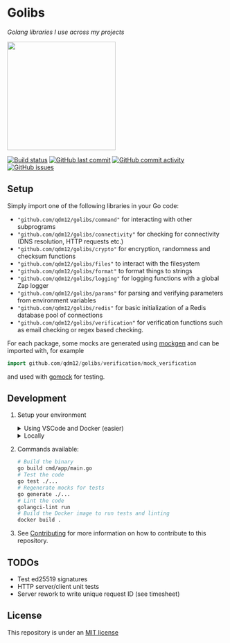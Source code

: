 # Golibs

*Golang libraries I use across my projects*

<img height="250" src="https://raw.githubusercontent.com/qdm12/golibs/master/title.svg">

[![Build status](https://github.com/qdm12/golibs/workflows/CI/badge.svg?branch=master)](https://github.com/qdm12/golibs/actions?query=workflow%3A"CI")
[![GitHub last commit](https://img.shields.io/github/last-commit/qdm12/golibs.svg)](https://github.com/qdm12/golibs/commits/master)
[![GitHub commit activity](https://img.shields.io/github/commit-activity/y/qdm12/golibs.svg)](https://github.com/qdm12/golibs/graphs/contributors)
[![GitHub issues](https://img.shields.io/github/issues/qdm12/golibs.svg)](https://github.com/qdm12/golibs/issues)

## Setup

Simply import one of the following libraries in your Go code:

- `"github.com/qdm12/golibs/command"` for interacting with other subprograms
- `"github.com/qdm12/golibs/connectivity"` for checking for connectivity (DNS resolution, HTTP requests etc.)
- `"github.com/qdm12/golibs/crypto"` for encryption, randomness and checksum functions
- `"github.com/qdm12/golibs/files"` to interact with the filesystem
- `"github.com/qdm12/golibs/format"` to format things to strings
- `"github.com/qdm12/golibs/logging"` for logging functions with a global Zap logger
- `"github.com/qdm12/golibs/params"` for parsing and verifying parameters from environment variables
- `"github.com/qdm12/golibs/redis"` for basic initialization of a Redis database pool of connections
- `"github.com/qdm12/golibs/verification"` for verification functions such as email checking or regex based checking.

For each package, some mocks are generated using [mockgen](https://github.com/golang/mock#running-mockgen) and can be imported with, for example

```go
import github.com/qdm12/golibs/verification/mock_verification
```

and used with [gomock](https://github.com/golang/mock#building-mocks) for testing.

## Development

1. Setup your environment

    <details><summary>Using VSCode and Docker (easier)</summary><p>

    1. Install [Docker](https://docs.docker.com/install/)
       - On Windows, share a drive with Docker Desktop and have the project on that partition
       - On OSX, share your project directory with Docker Desktop
    1. With [Visual Studio Code](https://code.visualstudio.com/download), install the [remote containers extension](https://marketplace.visualstudio.com/items?itemName=ms-vscode-remote.remote-containers)
    1. In Visual Studio Code, press on `F1` and select `Remote-Containers: Open Folder in Container...`
    1. Your dev environment is ready to go!... and it's running in a container :+1: So you can discard it and update it easily!

    </p></details>

    <details><summary>Locally</summary><p>

    1. Install [Go](https://golang.org/dl/), [Docker](https://www.docker.com/products/docker-desktop) and [Git](https://git-scm.com/downloads)
    1. Install Go dependencies with

        ```sh
        go mod download
        ```

    1. Install [golangci-lint](https://github.com/golangci/golangci-lint#install)
    1. You might want to use an editor such as [Visual Studio Code](https://code.visualstudio.com/download) with the [Go extension](https://code.visualstudio.com/docs/languages/go). Working settings are already in [.vscode/settings.json](https://github.com/qdm12/golibs/master/.vscode/settings.json).

    </p></details>

1. Commands available:

    ```sh
    # Build the binary
    go build cmd/app/main.go
    # Test the code
    go test ./...
    # Regenerate mocks for tests
    go generate ./...
    # Lint the code
    golangci-lint run
    # Build the Docker image to run tests and linting
    docker build .
    ```

1. See [Contributing](https://github.com/qdm12/golibs/master/.github/CONTRIBUTING.md) for more information on how to contribute to this repository.

## TODOs

- Test ed25519 signatures
- HTTP server/client unit tests
- Server rework to write unique request ID (see timesheet)

## License

This repository is under an [MIT license](https://github.com/qdm12/golibs/master/license)
